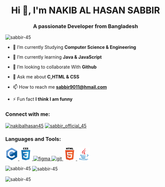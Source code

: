<h1 align="center">Hi 👋, I'm NAKIB AL HASAN SABBIR</h1>
<h3 align="center">A passionate Developer from Bangladesh</h3>
<img align="right" src="https://cdn.filestackcontent.com/efbSR18hT5uRKuo0zoMA" alt="" width="350" >

<p align="left"> <img src="https://komarev.com/ghpvc/?username=sabbir-45&label=Profile%20views&color=0e75b6&style=flat" alt="sabbir-45" /> </p>

- 🔭 I’m currently Studying **Computer Science & Engineering**

- 🌱 I’m currently learning **Java & JavaScript**

- 👯 I’m looking to collaborate With **Github**

- 💬 Ask me about **C,HTML & CSS**

- 📫 How to reach me **sabbir9011@hmail.com**

- ⚡ Fun fact **I think I am funny**

<h3 align="left">Connect with me:</h3>
<p align="left">
<a href="https://fb.com/nakibalhasan45" target="blank"><img align="center" src="https://raw.githubusercontent.com/rahuldkjain/github-profile-readme-generator/master/src/images/icons/Social/facebook.svg" alt="nakibalhasan45" height="30" width="40" /></a>
<a href="https://instagram.com/sabbir_official_45" target="blank"><img align="center" src="https://raw.githubusercontent.com/rahuldkjain/github-profile-readme-generator/master/src/images/icons/Social/instagram.svg" alt="sabbir_official_45" height="30" width="40" /></a>
</p>

<h3 align="left">Languages and Tools:</h3>
<p align="left"> <a href="https://www.cprogramming.com/" target="_blank" rel="noreferrer"> <img src="https://raw.githubusercontent.com/devicons/devicon/master/icons/c/c-original.svg" alt="c" width="40" height="40"/> </a> <a href="https://www.w3schools.com/css/" target="_blank" rel="noreferrer"> <img src="https://raw.githubusercontent.com/devicons/devicon/master/icons/css3/css3-original-wordmark.svg" alt="css3" width="40" height="40"/> </a> <a href="https://www.figma.com/" target="_blank" rel="noreferrer"> <img src="https://www.vectorlogo.zone/logos/figma/figma-icon.svg" alt="figma" width="40" height="40"/> </a> <a href="https://git-scm.com/" target="_blank" rel="noreferrer"> <img src="https://www.vectorlogo.zone/logos/git-scm/git-scm-icon.svg" alt="git" width="40" height="40"/> </a> <a href="https://www.w3.org/html/" target="_blank" rel="noreferrer"> <img src="https://raw.githubusercontent.com/devicons/devicon/master/icons/html5/html5-original-wordmark.svg" alt="html5" width="40" height="40"/> </a> <a href="https://www.java.com" target="_blank" rel="noreferrer"> <img src="https://raw.githubusercontent.com/devicons/devicon/master/icons/java/java-original.svg" alt="java" width="40" height="40"/> </a> </p>

<p><img align="left" src="https://github-readme-stats.vercel.app/api/top-langs?username=sabbir-45&show_icons=true&locale=en&layout=compact" alt="sabbir-45" /></p>

<p>&nbsp;<img align="center" src="https://github-readme-stats.vercel.app/api?username=sabbir-45&show_icons=true&locale=en" alt="sabbir-45" /></p>

<p><img align="center" src="https://github-readme-streak-stats.herokuapp.com/?user=sabbir-45&" alt="sabbir-45" /></p>
